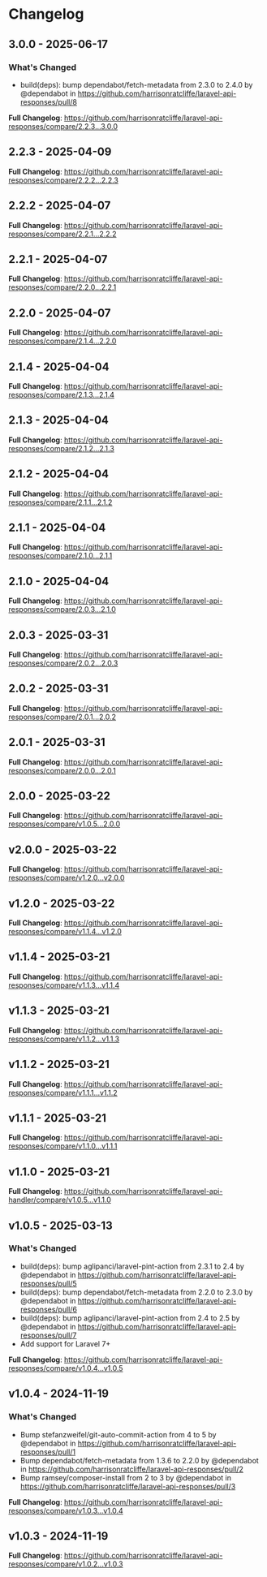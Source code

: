 # Changelog

## 3.0.0 - 2025-06-17

### What's Changed

* build(deps): bump dependabot/fetch-metadata from 2.3.0 to 2.4.0 by @dependabot in https://github.com/harrisonratcliffe/laravel-api-responses/pull/8

**Full Changelog**: https://github.com/harrisonratcliffe/laravel-api-responses/compare/2.2.3...3.0.0

## 2.2.3 - 2025-04-09

**Full Changelog**: https://github.com/harrisonratcliffe/laravel-api-responses/compare/2.2.2...2.2.3

## 2.2.2 - 2025-04-07

**Full Changelog**: https://github.com/harrisonratcliffe/laravel-api-responses/compare/2.2.1...2.2.2

## 2.2.1 - 2025-04-07

**Full Changelog**: https://github.com/harrisonratcliffe/laravel-api-responses/compare/2.2.0...2.2.1

## 2.2.0 - 2025-04-07

**Full Changelog**: https://github.com/harrisonratcliffe/laravel-api-responses/compare/2.1.4...2.2.0

## 2.1.4 - 2025-04-04

**Full Changelog**: https://github.com/harrisonratcliffe/laravel-api-responses/compare/2.1.3...2.1.4

## 2.1.3 - 2025-04-04

**Full Changelog**: https://github.com/harrisonratcliffe/laravel-api-responses/compare/2.1.2...2.1.3

## 2.1.2 - 2025-04-04

**Full Changelog**: https://github.com/harrisonratcliffe/laravel-api-responses/compare/2.1.1...2.1.2

## 2.1.1 - 2025-04-04

**Full Changelog**: https://github.com/harrisonratcliffe/laravel-api-responses/compare/2.1.0...2.1.1

## 2.1.0 - 2025-04-04

**Full Changelog**: https://github.com/harrisonratcliffe/laravel-api-responses/compare/2.0.3...2.1.0

## 2.0.3 - 2025-03-31

**Full Changelog**: https://github.com/harrisonratcliffe/laravel-api-responses/compare/2.0.2...2.0.3

## 2.0.2 - 2025-03-31

**Full Changelog**: https://github.com/harrisonratcliffe/laravel-api-responses/compare/2.0.1...2.0.2

## 2.0.1 - 2025-03-31

**Full Changelog**: https://github.com/harrisonratcliffe/laravel-api-responses/compare/2.0.0...2.0.1

## 2.0.0 - 2025-03-22

**Full Changelog**: https://github.com/harrisonratcliffe/laravel-api-responses/compare/v1.0.5...2.0.0

## v2.0.0 - 2025-03-22

**Full Changelog**: https://github.com/harrisonratcliffe/laravel-api-responses/compare/v1.2.0...v2.0.0

## v1.2.0 - 2025-03-22

**Full Changelog**: https://github.com/harrisonratcliffe/laravel-api-responses/compare/v1.1.4...v1.2.0

## v1.1.4 - 2025-03-21

**Full Changelog**: https://github.com/harrisonratcliffe/laravel-api-responses/compare/v1.1.3...v1.1.4

## v1.1.3 - 2025-03-21

**Full Changelog**: https://github.com/harrisonratcliffe/laravel-api-responses/compare/v1.1.2...v1.1.3

## v1.1.2 - 2025-03-21

**Full Changelog**: https://github.com/harrisonratcliffe/laravel-api-responses/compare/v1.1.1...v1.1.2

## v1.1.1 - 2025-03-21

**Full Changelog**: https://github.com/harrisonratcliffe/laravel-api-responses/compare/v1.1.0...v1.1.1

## v1.1.0 - 2025-03-21

**Full Changelog**: https://github.com/harrisonratcliffe/laravel-api-handler/compare/v1.0.5...v1.1.0

## v1.0.5 - 2025-03-13

### What's Changed

* build(deps): bump aglipanci/laravel-pint-action from 2.3.1 to 2.4 by @dependabot in https://github.com/harrisonratcliffe/laravel-api-responses/pull/5
* build(deps): bump dependabot/fetch-metadata from 2.2.0 to 2.3.0 by @dependabot in https://github.com/harrisonratcliffe/laravel-api-responses/pull/6
* build(deps): bump aglipanci/laravel-pint-action from 2.4 to 2.5 by @dependabot in https://github.com/harrisonratcliffe/laravel-api-responses/pull/7
* Add support for Laravel 7+

**Full Changelog**: https://github.com/harrisonratcliffe/laravel-api-responses/compare/v1.0.4...v1.0.5

## v1.0.4 - 2024-11-19

### What's Changed

* Bump stefanzweifel/git-auto-commit-action from 4 to 5 by @dependabot in https://github.com/harrisonratcliffe/laravel-api-responses/pull/1
* Bump dependabot/fetch-metadata from 1.3.6 to 2.2.0 by @dependabot in https://github.com/harrisonratcliffe/laravel-api-responses/pull/2
* Bump ramsey/composer-install from 2 to 3 by @dependabot in https://github.com/harrisonratcliffe/laravel-api-responses/pull/3

**Full Changelog**: https://github.com/harrisonratcliffe/laravel-api-responses/compare/v1.0.3...v1.0.4

## v1.0.3 - 2024-11-19

**Full Changelog**: https://github.com/harrisonratcliffe/laravel-api-responses/compare/v1.0.2...v1.0.3
